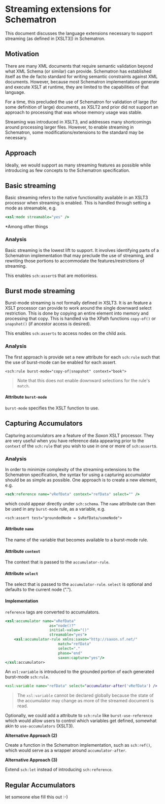 # Streaming extensions for Schematron

This document discusses the language extensions necessary to support streaming (as defined in [XSLT3]) in Schematron.

## Motivation

There are many XML documents that require semantic validation beyond what XML Schema (or similar) can provide. Schematron has established itself as the de facto standard for writing semantic constraints against XML documents. However, because most Schematron implementations generate and execute XSLT at runtime, they are limited to the capabilities of that language.

For a time, this precluded the use of Schematron for validation of large (for some definition of large) documents, as XSLT2 and prior did not support an approach to processing that was whose memory usage was stable.

Streaming was introduced in XSLT3, and addresses many shortcomings around processing larger files. However, to enable streaming in Schematron, some modifications/extensions to the standard may be necessary.

## Approach

Ideally, we would support as many streaming features as possible while introducing as few concepts to the Schematron specification.

## Basic streaming

Basic streaming refers to the native functionality available in an XSLT3 processor when streaming is enabled. This is handled through setting a mode as streamable, e.g.

```xslt
<xsl:mode streamable="yes" />
```

*Among other things

### Analysis

Basic streaming is the lowest lift to support. It involves identifying parts of a Schematron implementation that may preclude the use of streaming, and rewriting those portions to accommodate the features/restrictions of streaming.

This enables `sch:assert`s that are motionless.

## Burst mode streaming

Burst-mode streaming is not formally defined in XSLT3. It is an feature a XSLT processor can provide to work around the single downward select restriction. This is done by copying an entire element into memory and processing that copy. This is handled via the XPath functions `copy-of()` or `snapshot()` (if ancestor access is desired).

This enables `sch:asserts` to access nodes on the child axis.

### Analysis

The first approach is provide set a new attribute for each `sch:rule` such that the use of burst-mode can be enabled for each assert. 

```
<sch:rule burst-mode="copy-of|snapshot" context="book">
```

> Note that this does not enable downward selections for the rule's `match`.

#### Attribute `burst-mode`

`burst-mode` specifies the XSLT function to use. 

## Capturing Accumulators

Capturing accumulators are a feature of the *Saxon* XSLT processor. They are very useful when you have reference data appearing prior to the `context` of the `sch:rule` that you wish to use in one or more of `sch:assert`s.

### Analysis

In order to minimize complexity of the streaming extensions to the Schematron specification, the syntax for using a capturing accumulator should be as simple as possible. One approach is to create a new element, e.g.

```xslt
<sch:reference name="vRefData" context="refData" select="" />
```

which could appear directly under `sch:schema`. The `name` attribute can then be used in any `burst-mode` rule, as a variable, e.g.


```
<sch:assert test="groundedNode = $vRefData/someNode">
```

#### Attribute `name`

The name of the variable that becomes available to a burst-mode rule.

#### Attribute `context`

The context that is passed to the `accumulator-rule`.

#### Attribute `select`

The select that is passed to the `accumulator-rule`. `select` is optional and defaults to the current node (".").

#### Implementation

`reference` tags are converted to accumulators.

```xslt
<xsl:accumulator name="vRefData"
                    as="node()?"
                    initial-value="()"
                    streamable="yes">
    <xsl:accumulator-rule xmlns:saxon="http://saxon.sf.net/"
                        match="refData"
                        select="."
                        phase="end"
                        saxon:capture="yes"/>
</xsl:accumulator>
```   

An `xsl:variable` is introduced to the grounded portion of each generated burst-mode `sch:rule`.

```xslt
<xsl:variable name="refData" select="accumulator-after('vRefData') />
```

> The `xsl:variable` cannot be declared globally because the state of the accumulator may change as more of the streamed document is read.

Optionally, we could add a attribute to `sch:rule` like `burst-use-reference` which would allow users to control which variables get defined, somewhat akin to `use-accumulators` (XSLT3).

**Alternative Approach (2)**

Create a function in the Schematron implementation, such as `sch:ref()`, which would serve as a wrapper around `accumulator-after`.

**Alternative Approach (3)**

Extend `sch:let` instead of introducing `sch:reference`.

## Regular Accumulators

let someone else fill this out :-)
